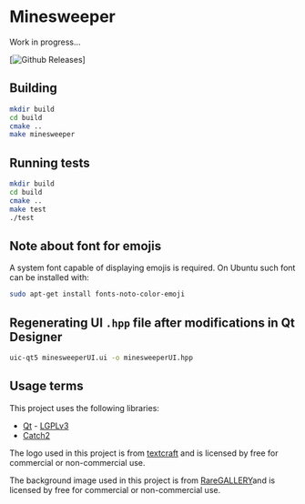 # Minesweeper
Work in progress...

[![Github Releases](https://img.shields.io/badge/release-v1.0-brightgreen)]

## Building
```sh
mkdir build
cd build
cmake ..
make minesweeper
```

## Running tests
```sh
mkdir build
cd build
cmake ..
make test
./test
```

## Note about font for emojis
A system font capable of displaying emojis is required. On Ubuntu such font can be installed with:

```sh
sudo apt-get install fonts-noto-color-emoji
```

## Regenerating UI `.hpp` file after modifications in Qt Designer
```sh
uic-qt5 minesweeperUI.ui -o minesweeperUI.hpp
```

## Usage terms
This project uses the following libraries:
* [Qt](https://www.qt.io/) - [LGPLv3](https://www.gnu.org/licenses/lgpl-3.0.en.html)
* [Catch2](https://github.com/catchorg/Catch2)

The logo used in this project is from [textcraft](https://textcraft.net) and is licensed by free for commercial or non-commercial use.

The background image used in this project is from [RareGALLERY](https://rare-gallery.com)and is licensed by free for commercial or non-commercial use.
